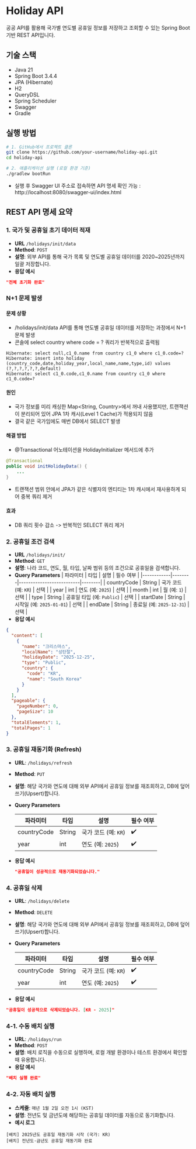 # Holiday API

공공 API를 활용해 국가별 연도별 공휴일 정보를 저장하고 조회할 수 있는 Spring Boot 기반 REST API입니다.

## 기술 스택

- Java 21
- Spring Boot 3.4.4
- JPA (Hibernate)
- H2
- QueryDSL
- Spring Scheduler
- Swagger
- Gradle



## 실행 방법
```bash
# 1. GitHub에서 프로젝트 클론
git clone https://github.com/your-username/holiday-api.git
cd holiday-api

# 2. 애플리케이션 실행 (로컬 환경 기준)
./gradlew bootRun
```
- 실행 후 Swagger UI 주소로 접속하면 API 명세 확인 가능 : http://localhost:8080/swagger-ui/index.html

## REST API 명세 요약

### 1. 국가 및 공휴일 초기 데이터 적재
- **URL** `/holidays/init/data`
- **Method**: `POST`
- **설명**: 외부 API를 통해 국가 목록 및 연도별 공휴일 데이터를 2020~2025년까지 일괄 저장합니다.
- **응답 예시**
```json
"전체 초기화 완료"
```
### N+1 문제 발생
#### **문제 상황**
- /holidays/init/data API를 통해 연도별 공휴일 데이터를 저장하는 과정에서 N+1 문제 발생
- 콘솔에 select country where code = ? 쿼리가 반복적으로 출력됨
```
Hibernate: select null,c1_0.name from country c1_0 where c1_0.code=?
Hibernate: insert into holiday (country_code,date,holiday_year,local_name,name,type,id) values (?,?,?,?,?,?,default)
Hibernate: select c1_0.code,c1_0.name from country c1_0 where c1_0.code=?
```
#### **원인**
- 국가 정보를 미리 캐싱한 Map<String, Country>에서 꺼내 사용했지만, 트랜잭션이 분리되어 있어 JPA 1차 캐시(Level 1 Cache)가 적용되지 않음
- 결국 같은 국가임에도 매번 DB에서 SELECT 발생

#### **해결 방법**
- @Transactional 어노테이션을 HolidayInitializer 메서드에 추가
```java
@Transactional
public void initHolidayData() {
    ...
}
```
- 트랜잭션 범위 안에서 JPA가 같은 식별자의 엔티티는 1차 캐시에서 재사용하게 되어 중복 쿼리 제거
  
#### **효과**
- DB 쿼리 횟수 감소 -> 반복적인 SELECT 쿼리 제거 

### 2. 공휴일 조건 검색
- **URL** `/holidays/init/`
- **Method**: `GET`
- **설명**: 나라 코드, 연도, 월, 타입, 날짜 범위 등의 조건으로 공휴일을 검색합니다.
- **Query Parameters**
  | 파라미터     | 타입     | 설명                       | 필수 여부 |
  |------------|--------|--------------------------|--------|
  | countryCode | String | 국가 코드 (예: `KR`)         | 선택    |
  | year        | int    | 연도 (예: `2025`)           | 선택    |
  | month       | int    | 월 (예: `1`)               | 선택    |
  | type        | String | 공휴일 타입 (예: `Public`)   | 선택    |
  | startDate   | String | 시작일 (예: `2025-01-01`)   | 선택    |
  | endDate     | String | 종료일 (예: `2025-12-31`)   | 선택    |
- **응답 예시**
```json
{
  "content": [
    {
      "name": "크리스마스",
      "localName": "성탄절",
      "holidayDate": "2025-12-25",
      "type": "Public",
      "country": {
        "code": "KR",
        "name": "South Korea"
      }
    }
  ],
  "pageable": {
    "pageNumber": 0,
    "pageSize": 10
  },
  "totalElements": 1,
  "totalPages": 1
}
```

### 3. 공휴일 재동기화 (Refresh)

- **URL**: `/holidays/refresh`
- **Method**: `PUT`
- **설명**: 해당 국가와 연도에 대해 외부 API에서 공휴일 정보를 재조회하고, DB에 덮어쓰기(Upsert)합니다.
- **Query Parameters**

  | 파라미터     | 타입     | 설명                         | 필수 여부 |
  |--------------|----------|------------------------------|-----------|
  | countryCode  | String   | 국가 코드 (예: `KR`)         | ✔️        |
  | year         | int      | 연도 (예: `2025`)            | ✔️        |


- **응답 예시**
  ```json
  "공휴일이 성공적으로 재동기화되었습니다."
  ```

### 4. 공휴일 삭제

- **URL**: `/holidays/delete`
- **Method**: `DELETE`
- **설명**: 해당 국가와 연도에 대해 외부 API에서 공휴일 정보를 재조회하고, DB에 덮어쓰기(Upsert)합니다.
- **Query Parameters**

  | 파라미터     | 타입     | 설명                         | 필수 여부 |
  |--------------|----------|------------------------------|-----------|
  | countryCode  | String   | 국가 코드 (예: `KR`)         | ✔️        |
  | year         | int      | 연도 (예: `2025`)            | ✔️        |

- **응답 예시**
```json
"공휴일이 성공적으로 삭제되었습니다. [KR - 2025]"
```


### 4-1. 수동 배치 실행

- **URL**: `/holidays/run`
- **Method**: `POST`
- **설명**: 배치 로직을 수동으로 실행하며, 로컬 개발 환경이나 테스트 환경에서 확인할 때 유용합니다.
- **응답 예시**
```json
"배치 실행 완료"
```




### 4-2. 자동 배치 실행
- **스케줄**: `매년 1월 2일 오전 1시 (KST)`
- **설명**: 전년도 및 금년도에 해당하는 공휴일 데이터를 자동으로 동기화합니다.
- **예시 로그**
```
[배치] 2025년도 공휴일 재동기화 시작 (국가: KR)
[배치] 전년도·금년도 공휴일 재동기화 완료
```
